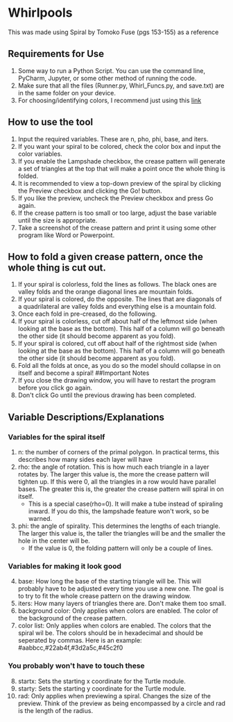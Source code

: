 # Whirlpools
This was made using Spiral by Tomoko Fuse (pgs 153-155) as a reference
## Requirements for Use
1. Some way to run a Python Script. You can use the command line, PyCharm, Jupyter, or some other method of running the code.
2. Make sure that all the files (Runner.py, Whirl_Funcs.py, and save.txt) are in the same folder on your device.
3. For choosing/identifying colors, I recommend just using this [link](https://www.google.com/search?q=color+picker)
## How to use the tool
1. Input the required variables. These are n, pho, phi, base, and iters.
2. If you want your spiral to be colored, check the color box and input the color variables.
3. If you enable the Lampshade checkbox, the crease pattern will generate a set of triangles at the top that will make a point once the whole thing is folded.
4. It is recommended to view a top-down preview of the spiral by clicking the Preview checkbox and clicking the Go! button.
5. If you like the preview, uncheck the Preview checkbox and press Go again.
6. If the crease pattern is too small or too large, adjust the base variable until the size is appropriate.
7. Take a screenshot of the crease pattern and print it using some other program like Word or Powerpoint.
## How to fold a given crease pattern, once the whole thing is cut out.
1. If your spiral is colorless, fold the lines as follows. The black ones are valley folds and the orange diagonal lines are mountain folds.
2. If your spiral is colored, do the opposite. The lines that are diagonals of a quadrilateral are valley folds and everything else is a mountain fold.
3. Once each fold in pre-creased, do the following.
4. If your spiral is colorless, cut off about half of the leftmost side (when looking at the base as the bottom). This half of a column will go beneath the other side (it should become apparent as you fold).
5. If your spiral is colored, cut off about half of the rightmost side (when looking at the base as the bottom). This half of a column will go beneath the other side (it should become apparent as you fold).
6. Fold all the folds at once, as you do so the model should collapse in on itself and become a spiral!
##Important Notes
1. If you close the drawing window, you will have to restart the program before you click go again.
2. Don't click Go until the previous drawing has been completed.
## Variable Descriptions/Explanations
### Variables for the spiral itself
1. n: the number of corners of the primal polygon. In practical terms, this describes how many sides each layer will have
2. rho: the angle of rotation. This is how much each triangle in a layer rotates by. The larger this value is, the more the crease pattern will tighten up. If this were 0, all the triangles in a row would have parallel bases. The greater this is, the greater the crease pattern will spiral in on itself.
    * This is a special case(rho=0). It will make a tube instead of spiraling inward. If you do this, the lampshade feature won't work, so be warned.
3. phi: the angle of spirality. This determines the lengths of each triangle. The larger this value is, the taller the triangles will be and the smaller the hole in the center will be.
    * If the value is 0, the folding pattern will only be a couple of lines.
### Variables for making it look good
4. base: How long the base of the starting triangle will be. This will probably have to be adjusted every time you use a new one. The goal is to try to fit the whole crease pattern on the drawing window.
5. iters: How many layers of triangles there are. Don't make them too small.
6. background color: Only applies when colors are enabled. The color of the background of the crease pattern. 
7. color list: Only applies when colors are enabled. The colors that the spiral wil be. The colors should be in hexadecimal and should be seperated by commas. Here is an example: #aabbcc,#22ab4f,#3d2a5c,#45c2f0
### You probably won't have to touch these
8. startx: Sets the starting x coordinate for the Turtle module.
9. starty: Sets the starting y coordinate for the Turtle module.
10. rad: Only applies when previewing a spiral. Changes the size of the preview. Think of the preview as being encompassed by a circle and rad is the length of the radius.
